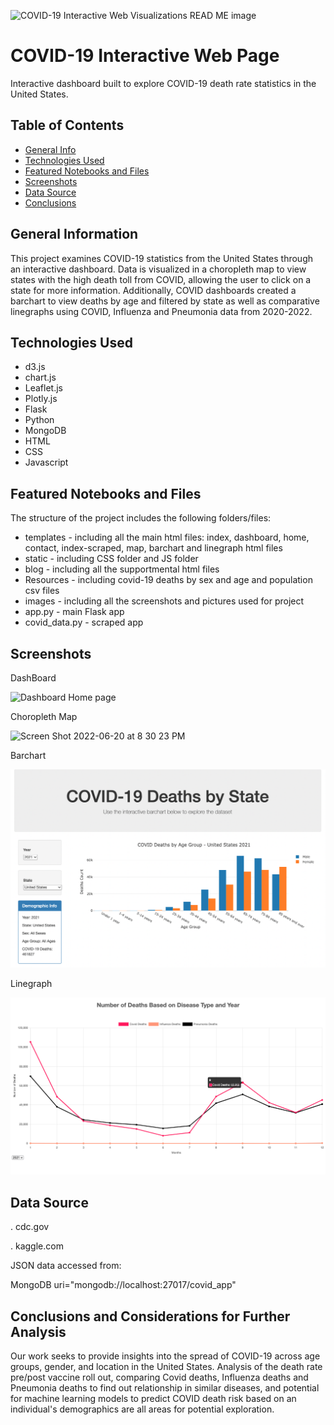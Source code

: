 ![COVID-19 Interactive Web Visualizations READ ME image](https://user-images.githubusercontent.com/93561950/174914811-9fd243e2-fadd-46a0-92c1-398e36e387b6.png)
# COVID-19 Interactive Web Page 
Interactive dashboard built to explore COVID-19 death rate statistics in the United States.


## Table of Contents
* [General Info](#general-information)
* [Technologies Used](#technologies-used)
* [Featured Notebooks and Files](#featured-notebooks-and-files)
* [Screenshots](#screenshots)
* [Data Source](#data-source)
* [Conclusions](#conclusions)


## General Information
This project examines COVID-19 statistics from the United States through an interactive dashboard. Data is visualized in a choropleth map to view states with the high death toll from COVID, allowing the user to click on a state for more information. Additionally, COVID dashboards created a barchart to view deaths by age and filtered by state as well as comparative linegraphs using COVID, Influenza and Pneumonia data from 2020-2022. 

## Technologies Used
- d3.js
- chart.js
- Leaflet.js
- Plotly.js
- Flask
- Python
- MongoDB
- HTML
- CSS
- Javascript
 
 ## Featured Notebooks and Files


The structure of the project includes the following folders/files: 

* templates - including all the main html files: index, dashboard, home, contact, index-scraped, map, barchart and linegraph html files
* static - including CSS folder and JS folder 
* blog - including all the supportmental html files
* Resources - including covid-19 deaths by sex and age and population csv files
* images - including all the screenshots and pictures used for project 
* app.py - main Flask app
* covid_data.py -  scraped app

 
## Screenshots

DashBoard

![Dashboard Home page](https://user-images.githubusercontent.com/93561950/175755285-e09a1c41-c69e-4aec-95e8-d93df917a724.png)


Choropleth Map 

![Screen Shot 2022-06-20 at 8 30 23 PM](https://user-images.githubusercontent.com/93561950/174915529-52528684-5669-4bf9-97db-8d84429ed2ba.png)


Barchart

![barchart](images/barchart.png)


Linegraph

![linegraph.png](images/linegraph.png)


## Data Source


. cdc.gov

. kaggle.com

JSON data accessed from:

MongoDB uri="mongodb://localhost:27017/covid_app"


## Conclusions and Considerations for Further Analysis
Our work seeks to provide insights into the spread of COVID-19 across age groups, gender, and location in the United States. Analysis of the death rate pre/post vaccine roll out, comparing Covid deaths, Influenza deaths and Pneumonia deaths to find out relationship in similar diseases, and potential for machine learning models to predict COVID death risk based on an individual's demographics are all areas for potential exploration.
